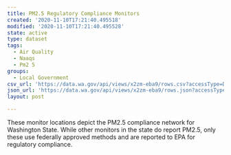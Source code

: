 ```yaml
---
title: PM2.5 Regulatory Compliance Monitors
created: '2020-11-10T17:21:40.495518'
modified: '2020-11-10T17:21:40.495528'
state: active
type: dataset
tags:
  - Air Quality
  - Naaqs
  - Pm2 5
groups:
  - Local Government
csv_url: 'https://data.wa.gov/api/views/x2zm-eba9/rows.csv?accessType=DOWNLOAD'
json_url: 'https://data.wa.gov/api/views/x2zm-eba9/rows.json?accessType=DOWNLOAD'
layout: post

---
```

These monitor locations depict the PM2.5 compliance network for Washington State.  While other monitors in the state do report PM2.5, only these use federally approved methods and are reported to EPA for regulatory compliance.
